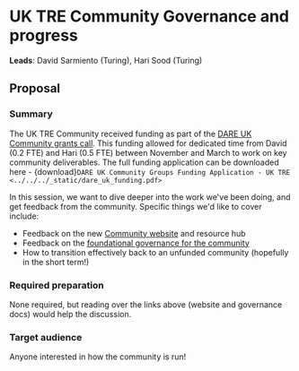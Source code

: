 # UK TRE Community Governance and progress

**Leads**: David Sarmiento (Turing), Hari Sood (Turing)

## Proposal

### Summary

The UK TRE Community received funding as part of the [DARE UK Community grants call](https://dareuk.org.uk/funding-opportunity-dare-uk-invites-applications-for-funding-from-new-and-existing-community-groups/).
This funding allowed for dedicated time from David (0.2 FTE) and Hari (0.5 FTE) between November and March to work on key community deliverables.
The full funding application can be downloaded here - {download}`DARE UK Community Groups Funding Application - UK TRE <../../../_static/dare_uk_funding.pdf>`

In this session, we want to dive deeper into the work we've been doing, and get feedback from the community.
Specific things we'd like to cover include:

- Feedback on the new [Community website](https://github.com/uk-tre/hugo-website) and resource hub
- Feedback on the [foundational governance for the community](https://github.com/uk-tre/community-management/issues/65)
- How to transition effectively back to an unfunded community (hopefully in the short term!)

### Required preparation

None required, but reading over the links above (website and governance docs) would help the discussion.

### Target audience

Anyone interested in how the community is run!
